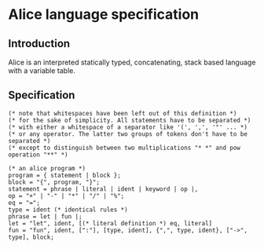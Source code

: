 # Alice language specification
## Introduction
Alice is an interpreted statically typed, concatenating, stack based language with a variable table.

## Specification
```ebnf
(* note that whitespaces have been left out of this definition *)
(* for the sake of simplicity. All statements have to be separated *)
(* with either a whitespace of a separator like '(', ',', '"' ... *)
(* or any operator. The latter two groups of tokens don't have to be separated *)
(* except to distinguish between two multiplications "* *" and pow operation "**" *)

(* an alice program *)
program = { statement | block };
block = "{", program, "}";
statement = phrase | literal | ident | keyword | op |,
op = "+" | "-" | "*" | "/" | "%";
eq = "=";
type = ident (* identical rules *)
phrase = let | fun |;
let = "let", ident, [(* literal definition *) eq, literal]
fun = "fun", ident, [":"], [type, ident], {",", type, ident}, ["->", type], block;
```
